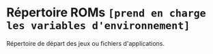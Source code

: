 # Répertoire ROMs `[prend en charge les variables d'environnement]`

Répertoire de départ des jeux ou fichiers d'applications.
